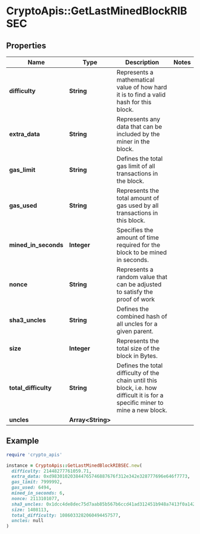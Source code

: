 # CryptoApis::GetLastMinedBlockRIBSEC

## Properties

| Name | Type | Description | Notes |
| ---- | ---- | ----------- | ----- |
| **difficulty** | **String** | Represents a mathematical value of how hard it is to find a valid hash for this block. |  |
| **extra_data** | **String** | Represents any data that can be included by the miner in the block. |  |
| **gas_limit** | **String** | Defines the total gas limit of all transactions in the block. |  |
| **gas_used** | **String** | Represents the total amount of gas used by all transactions in this block. |  |
| **mined_in_seconds** | **Integer** | Specifies the amount of time required for the block to be mined in seconds. |  |
| **nonce** | **String** | Represents a random value that can be adjusted to satisfy the proof of work |  |
| **sha3_uncles** | **String** | Defines the combined hash of all uncles for a given parent. |  |
| **size** | **Integer** | Represents the total size of the block in Bytes. |  |
| **total_difficulty** | **String** | Defines the total difficulty of the chain until this block, i.e. how difficult it is for a specific miner to mine a new block. |  |
| **uncles** | **Array&lt;String&gt;** |  |  |

## Example

```ruby
require 'crypto_apis'

instance = CryptoApis::GetLastMinedBlockRIBSEC.new(
  difficulty: 21448277761059.71,
  extra_data: 0xd983010203844765746887676f312e342e328777696e646f7773,
  gas_limit: 7999992,
  gas_used: 6494,
  mined_in_seconds: 6,
  nonce: 2113101077,
  sha3_uncles: 0x1dcc4de8dec75d7aab85b567b6ccd41ad312451b948a7413f0a142fd40d49347,
  size: 1408113,
  total_difficulty: 1086033282060494457577,
  uncles: null
)
```

